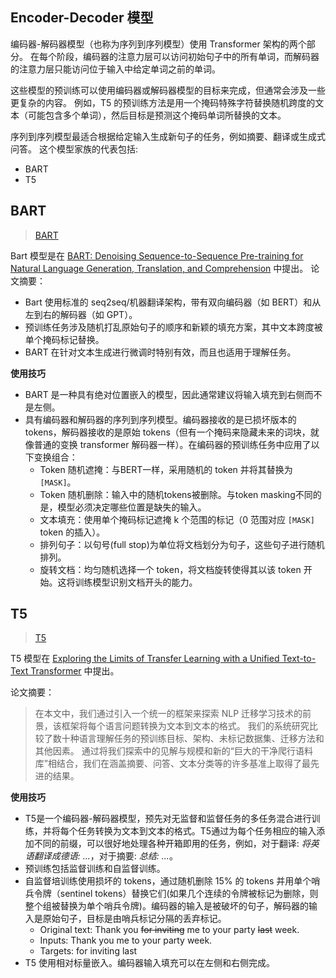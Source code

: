 ## Encoder-Decoder 模型
编码器-解码器模型（也称为序列到序列模型）使用 Transformer 架构的两个部分。
在每个阶段，编码器的注意力层可以访问初始句子中的所有单词，而解码器的注意力层只能访问位于输入中给定单词之前的单词。

这些模型的预训练可以使用编码器或解码器模型的目标来完成，但通常会涉及一些更复杂的内容。
例如，T5 的预训练方法是用一个掩码特殊字符替换随机跨度的文本（可能包含多个单词），然后目标是预测这个掩码单词所替换的文本。

序列到序列模型最适合根据给定输入生成新句子的任务，例如摘要、翻译或生成式问答。
这个模型家族的代表包括:
- BART
- T5


## BART

> [BART](https://huggingface.co/docs/transformers/model_doc/bart)

Bart 模型是在 [BART: Denoising Sequence-to-Sequence Pre-training for Natural Language Generation, Translation, and Comprehension](https://arxiv.org/abs/1910.13461) 中提出。
论文摘要：
- Bart 使用标准的 seq2seq/机器翻译架构，带有双向编码器（如 BERT）和从左到右的解码器（如 GPT）。
- 预训练任务涉及随机打乱原始句子的顺序和新颖的填充方案，其中文本跨度被单个掩码标记替换。
- BART 在针对文本生成进行微调时特别有效，而且也适用于理解任务。

**使用技巧**

- BART 是一种具有绝对位置嵌入的模型，因此通常建议将输入填充到右侧而不是左侧。
- 具有编码器和解码器的序列到序列模型。编码器接收的是已损坏版本的 tokens，解码器接收的是原始 tokens（但有一个掩码来隐藏未来的词块，就像普通的变换 transformer 解码器一样）。在编码器的预训练任务中应用了以下变换组合：
  - Token 随机遮掩：与BERT一样，采用随机的 token 并将其替换为 `[MASK]`。
  - Token 随机删除：输入中的随机tokens被删除。与token masking不同的是，模型必须决定哪些位置是缺失的输入。
  - 文本填充：使用单个掩码标记遮掩 k 个范围的标记（0 范围对应 `[MASK]` token 的插入）。
  - 排列句子：以句号(full stop)为单位将文档划分为句子，这些句子进行随机排列。
  - 旋转文档：均匀随机选择一个 token，将文档旋转使得其以该 token 开始。这将训练模型识别文档开头的能力。


## T5

> [T5](https://huggingface.co/docs/transformers/model_doc/t5)

T5 模型在 [Exploring the Limits of Transfer Learning with a Unified Text-to-Text Transformer](https://arxiv.org/pdf/1910.10683.pdf) 中提出。

论文摘要：
> 在本文中，我们通过引入一个统一的框架来探索 NLP 迁移学习技术的前景，该框架将每个语言问题转换为文本到文本的格式。
> 我们的系统研究比较了数十种语言理解任务的预训练目标、架构、未标记数据集、迁移方法和其他因素。
> 通过将我们探索中的见解与规模和新的“巨大的干净爬行语料库”相结合，我们在涵盖摘要、问答、文本分类等的许多基准上取得了最先进的结果。

**使用技巧**

- T5是一个编码器-解码器模型，预先对无监督和监督任务的多任务混合进行训练，并将每个任务转换为文本到文本的格式。T5通过为每个任务相应的输入添加不同的前缀，可以很好地处理各种开箱即用的任务，例如，对于翻译: *将英语翻译成德语: ...*，对于摘要: *总结: ...*。
- 预训练包括监督训练和自监督训练。
- 自监督培训练使用损坏的 tokens，通过随机删除 15% 的 tokens 并用单个哨兵令牌（sentinel tokens）替换它们(如果几个连续的令牌被标记为删除，则整个组被替换为单个哨兵令牌)。编码器的输入是被破坏的句子，解码器的输入是原始句子，目标是由哨兵标记分隔的丢弃标记。
  - Original text: Thank you ~~for inviting~~ me to your party ~~last~~ week.
  - Inputs: Thank you <X> me to your party <Y> week.
  - Targets: <X> for inviting <Y> last <Z>
- T5 使用相对标量嵌入。编码器输入填充可以在左侧和右侧完成。

